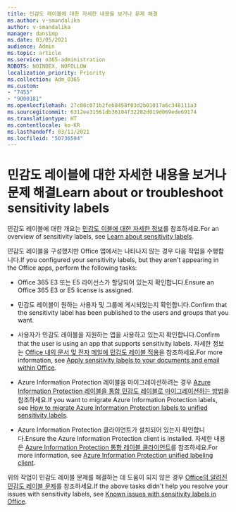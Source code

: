 ```yaml
---
title: 민감도 레이블에 대한 자세한 내용을 보거나 문제 해결
ms.author: v-smandalika
author: v-smandalika
manager: dansimp
ms.date: 03/05/2021
audience: Admin
ms.topic: article
ms.service: o365-administration
ROBOTS: NOINDEX, NOFOLLOW
localization_priority: Priority
ms.collection: Adm_O365
ms.custom:
- "7455"
- "9000181"
ms.openlocfilehash: 27c08c071b2feb8458f03d2b01017a6c348111a3
ms.sourcegitcommit: 6312ee31561db36104f32282d019d069ede69174
ms.translationtype: HT
ms.contentlocale: ko-KR
ms.lasthandoff: 03/11/2021
ms.locfileid: "50736594"
---
```

# <a name="learn-about-or-troubleshoot-sensitivity-labels"></a><span data-ttu-id="da449-102">민감도 레이블에 대한 자세한 내용을 보거나 문제 해결</span><span class="sxs-lookup"><span data-stu-id="da449-102">Learn about or troubleshoot sensitivity labels</span></span>

<span data-ttu-id="da449-103">민감도 레이블에 대한 개요는 [민감도 이블에 대한 자세한 정보](https://docs.microsoft.com/microsoft-365/compliance/sensitivity-labels)를 참조하세요.</span><span class="sxs-lookup"><span data-stu-id="da449-103">For an overview of sensitivity labels, see [Learn about sensitivity labels](https://docs.microsoft.com/microsoft-365/compliance/sensitivity-labels).</span></span>

<span data-ttu-id="da449-104">민감도 레이블을 구성했지만 Office 앱에서는 나타나지 않는 경우 다음 작업을 수행합니다.</span><span class="sxs-lookup"><span data-stu-id="da449-104">If you configured your sensitivity labels, but they aren't appearing in the Office apps, perform the following tasks:</span></span>

- <span data-ttu-id="da449-105">Office 365 E3 또는 E5 라이선스가 할당되어 있는지 확인합니다.</span><span class="sxs-lookup"><span data-stu-id="da449-105">Ensure an Office 365 E3 or E5 license is assigned.</span></span>

- <span data-ttu-id="da449-106">민감도 레이블이 원하는 사용자 및 그룹에 게시되었는지 확인합니다.</span><span class="sxs-lookup"><span data-stu-id="da449-106">Confirm that the sensitivity label has been published to the users and groups that you want.</span></span>

- <span data-ttu-id="da449-107">사용자가 민감도 레이블을 지원하는 앱을 사용하고 있는지 확인합니다.</span><span class="sxs-lookup"><span data-stu-id="da449-107">Confirm that the user is using an app that supports sensitivity labels.</span></span> <span data-ttu-id="da449-108">자세한 정보는 [Office 내의 문서 및 전자 메일에 민감도 레이블 적용](https://support.microsoft.com/topic/apply-sensitivity-labels-to-your-files-and-email-in-office-2f96e7cd-d5a4-403b-8bd7-4cc636bae0f9)을 참조하세요.</span><span class="sxs-lookup"><span data-stu-id="da449-108">For more information, see [Apply sensitivity labels to your documents and email within Office](https://support.microsoft.com/topic/apply-sensitivity-labels-to-your-files-and-email-in-office-2f96e7cd-d5a4-403b-8bd7-4cc636bae0f9).</span></span>

- <span data-ttu-id="da449-109">Azure Information Protection 레이블을 마이그레이션하려는 경우 [Azure Information Protection 레이블을 통합 민감도 레이블로 마이그레이션하는 방법](https://docs.microsoft.com/azure/information-protection/configure-policy-migrate-labels)을 참조하세요.</span><span class="sxs-lookup"><span data-stu-id="da449-109">If you want to migrate Azure Information Protection labels, see [How to migrate Azure Information Protection labels to unified sensitivity labels](https://docs.microsoft.com/azure/information-protection/configure-policy-migrate-labels).</span></span>

- <span data-ttu-id="da449-110">Azure Information Protection 클라이언트가 설치되어 있는지 확인합니다.</span><span class="sxs-lookup"><span data-stu-id="da449-110">Ensure the Azure Information Protection client is installed.</span></span> <span data-ttu-id="da449-111">자세한 내용은 [Azure Information Protection 통합 레이블 클라이언트](https://docs.microsoft.com/azure/information-protection/rms-client/unifiedlabelingclient-version-release-history)를 참조하세요.</span><span class="sxs-lookup"><span data-stu-id="da449-111">For more information, see [Azure Information Protection unified labeling client](https://docs.microsoft.com/azure/information-protection/rms-client/unifiedlabelingclient-version-release-history).</span></span>

<span data-ttu-id="da449-112">위의 작업이 민감도 레이블 문제를 해결하는 데 도움이 되지 않은 경우 [Office의 알려진 민감도 레이블 문제](https://support.microsoft.com/topic/known-issues-with-sensitivity-labels-in-office-b169d687-2bbd-4e21-a440-7da1b2743edc)를 참조하세요.</span><span class="sxs-lookup"><span data-stu-id="da449-112">If the above tasks didn't help you resolve your issues with sensitivity labels, see [Known issues with sensitivity labels in Office](https://support.microsoft.com/topic/known-issues-with-sensitivity-labels-in-office-b169d687-2bbd-4e21-a440-7da1b2743edc).</span></span>
